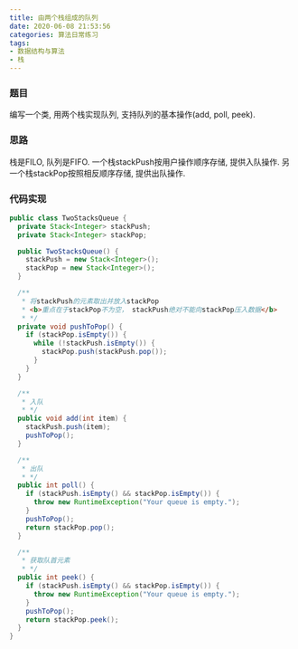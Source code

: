 ```yaml
---
title: 由两个栈组成的队列
date: 2020-06-08 21:53:56
categories: 算法日常练习
tags:
- 数据结构与算法
- 栈
---
```


### 题目

编写一个类, 用两个栈实现队列, 支持队列的基本操作(add, poll, peek).

### 思路

栈是FILO, 队列是FIFO.
 一个栈stackPush按用户操作顺序存储, 提供入队操作.
 另一个栈stackPop按照相反顺序存储, 提供出队操作.

<!--more-->
### 代码实现

```java
public class TwoStacksQueue {
  private Stack<Integer> stackPush;
  private Stack<Integer> stackPop;

  public TwoStacksQueue() {
    stackPush = new Stack<Integer>();
    stackPop = new Stack<Integer>();
  }

  /**
   * 将stackPush的元素取出并放入stackPop
   * <b>重点在于stackPop不为空， stackPush绝对不能向stackPop压入数据</b>
   * */
  private void pushToPop() {
    if (stackPop.isEmpty()) {
      while (!stackPush.isEmpty()) {
        stackPop.push(stackPush.pop());
      }
    }
  }

  /**
   * 入队
   * */
  public void add(int item) {
    stackPush.push(item);
    pushToPop();
  }

  /**
   * 出队
   * */
  public int poll() {
    if (stackPush.isEmpty() && stackPop.isEmpty()) {
      throw new RuntimeException("Your queue is empty.");
    }
    pushToPop();
    return stackPop.pop();
  }

  /**
   * 获取队首元素
   * */
  public int peek() {
    if (stackPush.isEmpty() && stackPop.isEmpty()) {
      throw new RuntimeException("Your queue is empty.");
    }
    pushToPop();
    return stackPop.peek();
  }
}
```
